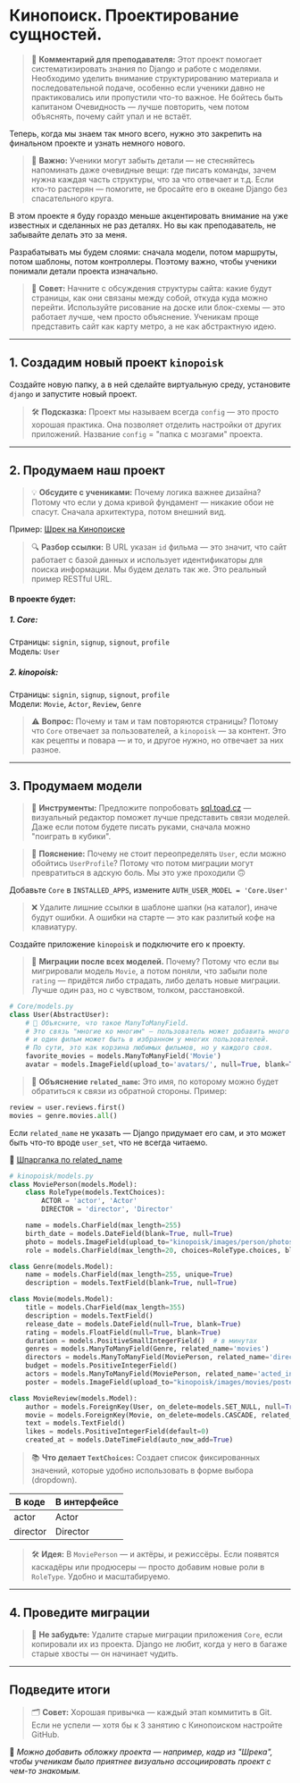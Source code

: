 # Кинопоиск. Проектирование сущностей.

> 💬 **Комментарий для преподавателя:** Этот проект помогает систематизировать знания по Django и работе с моделями. Необходимо уделить внимание структурированию материала и последовательной подаче, особенно если ученики давно не практиковались или пропустили что-то важное. 
> Не бойтесь быть капитаном Очевидность — лучше повторить, чем потом объяснять, почему сайт упал и не встаёт.

Теперь, когда мы знаем так много всего, нужно это закрепить на финальном проекте и узнать немного нового.

> 🧠 **Важно:** Ученики могут забыть детали — не стесняйтесь напоминать даже очевидные вещи: где писать команды, зачем нужна каждая часть структуры, что за что отвечает и т.д. Если кто-то растерян — помогите, не бросайте его в океане Django без спасательного круга.

В этом проекте я буду гораздо меньше акцентировать внимание на уже известных и сделанных не раз деталях. Но вы как преподаватель, не забывайте делать это за меня.

Разрабатывать мы будем слоями: сначала модели, потом маршруты, потом шаблоны, потом контроллеры. Поэтому важно, чтобы ученики понимали детали проекта изначально.

> 🎯 **Совет:** Начните с обсуждения структуры сайта: какие будут страницы, как они связаны между собой, откуда куда можно перейти. Используйте рисование на доске или блок-схемы — это работает лучше, чем просто объяснение. Ученикам проще представить сайт как карту метро, а не как абстрактную идею.

---

## 1. Создадим новый проект `kinopoisk`

Создайте новую папку, а в ней сделайте виртуальную среду, установите `django` и запустите новый проект.

> 🛠️ **Подсказка:** Проект мы называем всегда `config` — это просто хорошая практика. Она позволяет отделить настройки от других приложений. Название `config` = "папка с мозгами" проекта.

---

## 2. Продумаем наш проект

> 💡 **Обсудите с учениками:** Почему логика важнее дизайна? Потому что если у дома кривой фундамент — никакие обои не спасут. Сначала архитектура, потом внешний вид.

Пример: [Шрек на Кинопоиске](https://www.kinopoisk.ru/film/430/)

> 🔍 **Разбор ссылки:** В URL указан `id` фильма — это значит, что сайт работает с базой данных и использует идентификаторы для поиска информации. Мы будем делать так же. Это реальный пример RESTful URL.

#### В проекте будет:

##### 1. Core:
Страницы: `signin`, `signup`, `signout`, `profile`  
Модель: `User`

##### 2. kinopoisk:
Страницы: `signin`, `signup`, `signout`, `profile`  
Модели: `Movie`, `Actor`, `Review`, `Genre`

> ⚠️ **Вопрос:** Почему и там и там повторяются страницы? Потому что `Core` отвечает за пользователей, а `kinopoisk` — за контент. Это как рецепты и повара — и то, и другое нужно, но отвечает за них разное.

---

## 3. Продумаем модели

> 🧩 **Инструменты:** Предложите попробовать [sql.toad.cz](https://sql.toad.cz/) — визуальный редактор поможет лучше представить связи моделей. Даже если потом будете писать руками, сначала можно "поиграть в кубики".

> 🛑 **Пояснение:** Почему не стоит переопределять `User`, если можно обойтись `UserProfile`? Потому что потом миграции могут превратиться в адскую боль. Мы это уже проходили 🙃

Добавьте `Core` в `INSTALLED_APPS`, измените `AUTH_USER_MODEL = 'Core.User'`

> ❌ Удалите лишние ссылки в шаблоне шапки (на каталог), иначе будут ошибки. А ошибки на старте — это как разлитый кофе на клавиатуру.

Создайте приложение `kinopoisk` и подключите его к проекту.

> 🧠 **Миграции после всех моделей.** Почему? Потому что если вы мигрировали модель `Movie`, а потом поняли, что забыли поле `rating` — придётся либо страдать, либо делать новые миграции. Лучше один раз, но с чувством, толком, расстановкой.

```python
# Core/models.py
class User(AbstractUser):
    # 💬 Объясните, что такое ManyToManyField.
    # Это связь "многие ко многим" — пользователь может добавить много фильмов в избранное,
    # и один фильм может быть в избранном у многих пользователей.
    # По сути, это как корзина любимых фильмов, но у каждого своя.
    favorite_movies = models.ManyToManyField('Movie')
    avatar = models.ImageField(upload_to='avatars/', null=True, blank=True)
```

> 🔄 **Объяснение `related_name`:** Это имя, по которому можно будет обратиться к связи из обратной стороны. 
Пример:
```python
review = user.reviews.first()
movies = genre.movies.all()
```
Если `related_name` не указать — Django придумает его сам, и это может быть что-то вроде `user_set`, что не всегда читаемо.

📌 [Шпаргалка по related_name](https://github.com/xlartas/it-compot-backend-methods/blob/main/django-base.md#Related-Name)

```python
# kinopoisk/models.py
class MoviePerson(models.Model):
    class RoleType(models.TextChoices):
        ACTOR = 'actor', 'Actor'
        DIRECTOR = 'director', 'Director'

    name = models.CharField(max_length=255)
    birth_date = models.DateField(blank=True, null=True)
    photo = models.ImageField(upload_to="kinopoisk/images/person/photos/", blank=True, null=True)
    role = models.CharField(max_length=20, choices=RoleType.choices, blank=True, null=True)

class Genre(models.Model):
    name = models.CharField(max_length=255, unique=True)
    description = models.TextField(blank=True, null=True)

class Movie(models.Model):
    title = models.CharField(max_length=355)
    description = models.TextField()
    release_date = models.DateField(null=True, blank=True)
    rating = models.FloatField(null=True, blank=True)
    duration = models.PositiveSmallIntegerField()  # в минутах
    genres = models.ManyToManyField(Genre, related_name='movies')
    directors = models.ManyToManyField(MoviePerson, related_name='directed_movies')
    budget = models.PositiveIntegerField()
    actors = models.ManyToManyField(MoviePerson, related_name='acted_in_movies')
    poster = models.ImageField(upload_to="kinopoisk/images/movies/posters/", blank=True, null=True)

class MovieReview(models.Model):
    author = models.ForeignKey(User, on_delete=models.SET_NULL, null=True, related_name='reviews')
    movie = models.ForeignKey(Movie, on_delete=models.CASCADE, related_name='reviews')
    text = models.TextField()
    likes = models.PositiveIntegerField(default=0)
    created_at = models.DateTimeField(auto_now_add=True)
```

> 📚 **Что делает `TextChoices`:** 
Создает список фиксированных значений, которые удобно использовать в форме выбора (dropdown).

| В коде | В интерфейсе |
|-------|---------------|
| actor | Actor         |
| director | Director   |

> 🛠️ **Идея:** В `MoviePerson` — и актёры, и режиссёры. Если появятся каскадёры или продюсеры — просто добавим новые роли в `RoleType`. Удобно и масштабируемо.

---

## 4. Проведите миграции

> 🧼 **Не забудьте:** Удалите старые миграции приложения `Core`, если копировали их из проекта. Django не любит, когда у него в багаже старые хвосты — он начинает чудить.


---


## Подведите итоги

> 🗂 **Совет:** Хорошая привычка — каждый этап коммитить в Git. Если не успели — хотя бы к 3 занятию с Кинопоиском настройте GitHub.

📎 *Можно добавить обложку проекта — например, кадр из "Шрека", чтобы ученикам было приятнее визуально ассоциировать проект с чем-то знакомым.*

